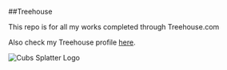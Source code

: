 ##Treehouse


This repo is for all my works completed through Treehouse.com

Also check my Treehouse profile [here](google.com).

![Cubs Splatter Logo](https://user-images.githubusercontent.com/65561037/82504060-80026a00-9ac8-11ea-95bb-24d7349096a2.jpg)

